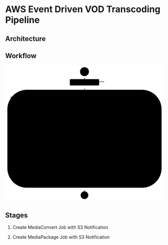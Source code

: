 # AWS Event Driven VOD Transcoding Pipeline

## Architecture

## Workflow

![](./workflow/stepfunctions_graph.svg)

## Stages

1. Create MediaConvert Job with S3 Notification

2. Create MediaPackage Job with S3 Notification
